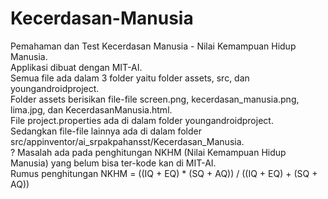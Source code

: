 # Kecerdasan-Manusia
Pemahaman dan Test Kecerdasan Manusia - Nilai Kemampuan Hidup Manusia.  
Applikasi dibuat dengan MIT-AI.  
Semua file ada dalam 3 folder yaitu folder assets, src, dan youngandroidproject.    
Folder assets berisikan file-file screen.png, kecerdasan_manusia.png, lima.jpg, dan KecerdasanManusia.html.   
File project.properties ada di dalam folder youngandroidproject.    
Sedangkan file-file lainnya ada di dalam folder src/appinventor/ai_srpakpahansst/Kecerdasan_Manusia.    
? Masalah ada pada penghitungan NKHM (Nilai Kemampuan Hidup Manusia) yang belum bisa ter-kode kan di MIT-AI.   
Rumus penghitungan NKHM = ((IQ + EQ) * (SQ + AQ)) / ((IQ + EQ) + (SQ + AQ)) 
